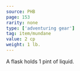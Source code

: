 ```yaml
---
source: PHB
page: 153
rarity: none
type: ['adventuring gear']
tag: item/mundane
value: 2 cp
weight: 1 lb.
---
```


A flask holds 1 pint of liquid.

